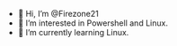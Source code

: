 - 👋 Hi, I’m @Firezone21
- 👀 I’m interested in Powershell and Linux.
- 🌱 I’m currently learning Linux.

<!---
Firezone21/Firezone21 is a ✨ special ✨ repository because its `README.md` (this file) appears on your GitHub profile.
You can click the Preview link to take a look at your changes.
--->
